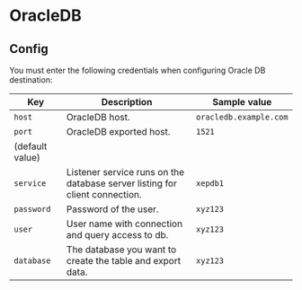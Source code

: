 # OracleDB

## Config

You must enter the following credentials when configuring Oracle DB destination:

| Key | Description | Sample value
| --- | --- | --- |
| `host` | OracleDB host. | `oracledb.example.com` |
| `port` | OracleDB exported host. | `1521`
 (default value) |
| `service` | Listener service runs on the database server listing for client connection. | `xepdb1` |
| `password` | Password of the user. | `xyz123` |
| `user` | User name with connection and query access to db. | `xyz123` |
| `database` | The database you want to create the table and export data. | `xyz123` |

<br />

